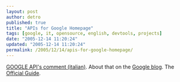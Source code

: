```yaml
---
layout: post
author: detro
published: true
title: "APIs for Google Homepage"
tags: [google, it, opensource, english, devtools, projects]
date: "2005-12-14 11:20:24"
updated: "2005-12-14 11:20:24"
permalink: /2005/12/14/apis-for-google-homepage/
---
```


<a href="http://www.downloadblog.it/post/1016/api-per-google-homepage">GOOGLE API's comment (italian)</a>.
About that on the <a href="http://googleblog.blogspot.com/2005/12/build-your-own-google-homepage.html">Google blog</a>.
The <a href="http://www.google.com/apis/homepage/guide.html">Official Guide</a>.

